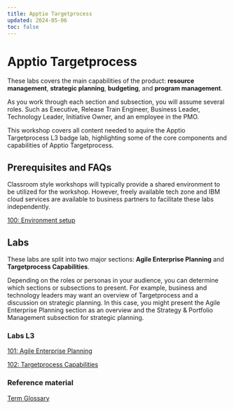 ```yaml
---
title: Apptio Targetprocess
updated: 2024-05-06
toc: false
---
```


# Apptio Targetprocess

These labs covers the main capabilities of the product: **resource management**, **strategic planning**, **budgeting**, and **program management**.

As you work through each section and subsection, you will assume several roles. Such as Executive, Release Train Engineer, Business Leader, Technology Leader, Initiative Owner, and an employee in the PMO.

This workshop covers all content needed to aquire the Apptio Targetprocess L3 badge lab, highlighting some of the core components and capabilities of Apptio Targetprocess.

## Prerequisites and FAQs

Classroom style workshops will typically provide a shared environment to be utilized for the workshop. However, freely available tech zone and IBM cloud services are available to business partners to facilitate these labs independently.

[100: Environment setup](/apptio-targetprocess/100)

## Labs

These labs are split into two major sections: **Agile Enterprise Planning** and **Targetprocess Capabilities**.

Depending on the roles or personas in your audience, you can determine which sections or subsections to present. For example, business and technology leaders may want an overview of Targetprocess and a discussion on strategic planning. In this case, you might present the Agile Enterprise Planning section as an overview and the Strategy & Portfolio Management subsection for
strategic planning.

### Labs L3

[101: Agile Enterprise Planning](/apptio-targetprocess/101)

[102: Targetprocess Capabilities](/apptio-targetprocess/102)

### Reference material

[Term Glossary](/apptio-targetprocess/ref100)
